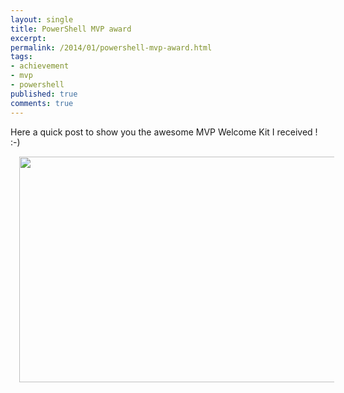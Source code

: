 ```yaml
---
layout: single
title: PowerShell MVP award
excerpt: 
permalink: /2014/01/powershell-mvp-award.html
tags: 
- achievement
- mvp
- powershell
published: true
comments: true
---
```


 
 Here a quick post to show you the awesome MVP Welcome Kit I received ! :-)

<div class="separator" style="clear: both; text-align: center;"><a href="{{ base_path }}/images/2014/20140112_PowerShell_MVP_award/IMG_20140107_193949_2__1618334618__-849x484.jpg" imageanchor="1" style="margin-left: 1em; margin-right: 1em;"><img border="0" src="{{ base_path }}/images/2014/20140112_PowerShell_MVP_award/IMG_20140107_193949_2__1618334618__-849x484.jpg" height="361" width="640" /></a></div>




